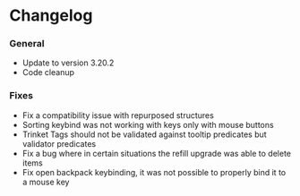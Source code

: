 # Changelog

### General
- Update to version 3.20.2
- Code cleanup

### Fixes
- Fix a compatibility issue with repurposed structures
- Sorting keybind was not working with keys only with mouse buttons
- Trinket Tags should not be validated against tooltip predicates but validator predicates
- Fix a bug where in certain situations the refill upgrade was able to delete items
- Fix open backpack keybinding, it was not possible to properly bind it to a mouse key